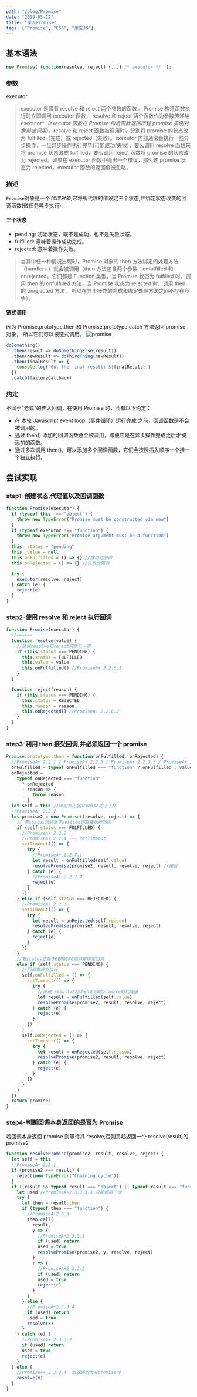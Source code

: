 ```yaml
---
path: "/blog/Promise"
date: "2019-05-12"
title: "深入Promise"
tags: ["Promise", "ES6", "原生JS"]
---
```


## 基本语法

```js
new Promise( function(resolve, reject) {...} /* executor */  );
```

### 参数

executor

> executor 是带有 resolve 和 reject 两个参数的函数 。Promise 构造函数执行时立即调用 executor 函数， resolve 和 reject 两个函数作为参数传递给 executor\*_（executor 函数在 Promise 构造函数返回所建 promise 实例对象前被调用)_。resolve 和 reject 函数被调用时，分别将 promise 的状态改为 fulfilled（完成）或 rejected（失败）。executor 内部通常会执行一些异步操作，一旦异步操作执行完毕(可能成功/失败)，要么调用 resolve 函数来将 promise 状态改成 fulfilled，要么调用 reject 函数将 promise 的状态改为 rejected。如果在 executor 函数中抛出一个错误，那么该 promise 状态为 rejected。executor 函数的返回值被忽略。

### 描述

`Promise`对象是一个*代理对象*,它将所代理的值设定三个状态,并绑定状态改变的回调函数(微任务异步执行).

#### 三个状态

- pending: 初始状态，既不是成功，也不是失败状态。
- fulfilled: 意味着操作成功完成。
- rejected: 意味着操作失败。

> 当其中任一种情况出现时，Promise 对象的 then 方法绑定的处理方法（handlers ）就会被调用（then 方法包含两个参数：onfulfilled 和 onrejected，它们都是 Function 类型。当 Promise 状态为 fulfilled 时，调用 then 的 onfulfilled 方法，当 Promise 状态为 rejected 时，调用 then 的 onrejected 方法， 所以在异步操作的完成和绑定处理方法之间不存在竞争）。

#### 链式调用

因为 Promise.prototype.then 和 Promise.prototype.catch 方法返回 promise 对象， 所以它们可以被链式调用。
![promise](https://mdn.mozillademos.org/files/8633/promises.png)

```js
doSomething()
  .then(result => doSomethingElse(result))
  .then(newResult => doThirdThing(newResult))
  .then(finalResult => {
    console.log(`Got the final result: ${finalResult}`)
  })
  .catch(failureCallback)
```

### 约定

不同于“老式”的传入回调，在使用 Promise 时，会有以下约定：

- 在 本轮 Javascript event loop（事件循环）运行完成 之前，回调函数是不会被调用的。
- 通过 then() 添加的回调函数总会被调用，即便它是在异步操作完成之后才被添加的函数。
- 通过多次调用 then()，可以添加多个回调函数，它们会按照插入顺序一个接一个独立执行。

## 尝试实现

### step1-创建状态,代理值以及回调函数

```js
function Promise(executor) {
  if (typeof this !== "object") {
    throw new TypeError("Promise must be constructed via new")
  }
  if (typeof executor !== "function") {
    throw new TypeError("Promise argument must be a function")
  }
  this._status = "pending"
  this._value = null
  this.onFulfilled = () => {} //成功的回调
  this.onRejected = () => {} //失败的回调

  try {
    executor(resolve, reject)
  } catch (e) {
    reject(e)
  }
}
```

### step2-使用 resolve 和 reject 执行回调

```js
function Promise(executor) {
  //~~~~~~
  function resolve(value) {
    //确保resolve和reject只执行一次
    if (this.status === PENDING) {
      this.status = FULFILLED
      this.value = value
      this.onFulfilled() //PromiseA+ 2.2.6.1
    }
  }

  function reject(reason) {
    if (this.status === PENDING) {
      this.status = REJECTED
      this.reason = reason
      this.onRejected() //PromiseA+ 2.2.6.2
    }
  }
}
```

### step3-利用 then 接受回调,并必须返回一个 promise

```js
Promise.prototype.then = function(onFulfilled, onRejected) {
  //PromiseA+ 2.2.1 / PromiseA+ 2.2.5 / PromiseA+ 2.2.7.3 / PromiseA+ 2.2.7.4
  onFulfilled = typeof onFulfilled === "function" ? onFulfilled : value => value
  onRejected =
    typeof onRejected === "function"
      ? onRejected
      : reason => {
          throw reason
        }
  let self = this //绑定为上层promise的上下文
  //PromiseA+ 2.2.7
  let promise2 = new Promise((resolve, reject) => {
    // 若status已经处于settled则直接执行回调
    if (self.status === FULFILLED) {
      //PromiseA+ 2.2.2
      //PromiseA+ 2.2.4 --- setTimeout
      setTimeout(() => {
        try {
          //PromiseA+ 2.2.7.1
          let result = onFulfilled(self.value)
          resolvePromise(promise2, result, resolve, reject) //接受
        } catch (e) {
          //PromiseA+ 2.2.7.2
          reject(e)
        }
      })
    } else if (self.status === REJECTED) {
      //PromiseA+ 2.2.3
      setTimeout(() => {
        try {
          let result = onRejected(self.reason)
          resolvePromise(promise2, result, resolve, reject)
        } catch (e) {
          reject(e)
        }
      })
    }
    //若status还处于PENDING则只用绑定回调
    else if (self.status === PENDING) {
      //回调需异步执行
      self.onFulfilled = () => {
        setTimeout(() => {
          try {
            //传递 result作为then返回的promise的代理值
            let result = onFulfilled(self.value)
            resolvePromise(promise2, result, resolve, reject)
          } catch (e) {
            reject(e)
          }
        })
      }
      self.onRejected = () => {
        setTimeout(() => {
          try {
            let result = onRejected(self.reason)
            resolvePromise(promise2, result, resolve, reject)
          } catch (e) {
            reject(e)
          }
        })
      }
    }
  })
  return promise2
}
```

### step4-判断回调本身返回的是否为 Promise

若回调本身返回 promise 则等待其 resolve,否则另起返回一个 resolve(result)的 promise2

```js
function resolvePromise(promise2, result, resolve, reject) {
  let self = this
  //PromiseA+ 2.3.1
  if (promise2 === result) {
    reject(new TypeError("Chaining cycle"))
  }
  if ((result && typeof result === "object") || typeof result === "function") {
    let used //PromiseA+2.3.3.3.3 只能调用一次
    try {
      let then = result.then
      if (typeof then === "function") {
        //PromiseA+2.3.3
        then.call(
          result,
          y => {
            //PromiseA+2.3.3.1
            if (used) return
            used = true
            resolvePromise(promise2, y, resolve, reject)
          },
          r => {
            //PromiseA+2.3.3.2
            if (used) return
            used = true
            reject(r)
          }
        )
      } else {
        //PromiseA+2.3.3.4
        if (used) return
        used = true
        resolve(x)
      }
    } catch (e) {
      //PromiseA+ 2.3.3.2
      if (used) return
      used = true
      reject(e)
    }
  } else {
    //PromiseA+ 2.3.3.4 ,当返回的为非promise时
    resolve(x)
  }
}
```
